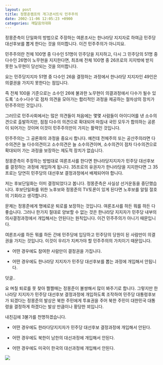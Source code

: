 ```yaml
---
layout: post
title: 정몽준캠프의 개그콘서트식 민주주의
date: 2002-11-06 12:05:23 +0900
categories: 깨달음의대화
---
```

정몽준측이 단일화의 방법으로 주장하는 여론조사는 한나라당 지지자로 하여금 민주당 대선후보를 뽑게 한다는 것을 의미합니다. 이건 민주주의가 아니지요.
  

  
민주주의란 전체 100명 중 다수인 51명이 민주당을 지지하고, 다시 그 민주당의 51명 중 다수인 26명이 노무현을 지지한다면, 최초에 전체 100명 중 26프로의 지지밖에 받지 못한 노무현이 당선되는 것을 의미합니다.
  

  
요는 민주당지지자 51명 중 다수인 26을 결정하는 과정에서 한나라당 지지자인 49인은 의결권을 가지지 못한다는 점입니다.
  

  
즉 전체 100을 기준으로는 소수인 26에 불과한 노무현이 의결과정에서 다수가 될수 있도록 '소수>다수'로 점차 의견을 모아가는 합리적인 과정을 제공하는 절차상의 장치가 민주주의인 것입니다.
  

  
그러므로 민주사회에서는 많은 의견들이 처음에는 몇몇 사람들이 아이디어를 낸 소수의견으로 출발하지만, 점점 다수의 의견으로 확대되어 마침내 국민 모두가 합의하는 공론이 되어가는 것이며 이것이 민주주의만이 가지는 활력인 것입니다.
  

  
민주주의는 그 공론화의 과정을 중요시 합니다. 예컨데 전체주의 또는 공산주의라면 다수의견은 늘 다수의견이고 소수의견은 늘 소수의견이며, 소수의견이 점차 다수의견으로 확대되어 가는 과정을 보장하는 제도적 장치가 없습니다.
  

  
정몽준측이 주장하는 방법대로 여론조사를 한다면 한나라당지지자가 민주당 대선후보를 결정하는 과정에 개입하게 됩니다. 35프로의 유권자가 한나라당을 지지한다면 그 35프로는 당연히 민주당의 대선후보 결정과정에서 배제되어야 합니다.
  

  
저는 후보단일화는 이미 결정되었다고 봅니다. 정몽준측은 사실상 선거운동을 중단했습니다. 후보단일화를 위한 노후보와 정몽준의 TV토론이 있게 된다면 노후보를 알릴 절호의 기회라고 생각합니다.
  

  
문제는 정몽준에게 명예로운 퇴로를 보장하는 것입니다. 여론조사를 하든 뭐를 하든 다 좋습니다. 그러나 한가지 절대로 양보할 수 없는 것은 한나라당 지지자가 민주당 내부의 의사결정과정에서 개입해서는 안된다는 원칙입니다. 이건 민주주의가 아니기 때문입니다.
  

  
여론조사를 하든 뭐를 하든 간에 민주당에 입당하고 민주당의 당원이 된 사람만이 의결권을 가지는 것입니다. 이것이 우리가 지켜가야 할 민주주의의 가치이기 때문입니다.
  

  
- 어떤 경우에도 참여한 사람만이 결정권을 가집니다.
  
- 어떤 경우에도 한나라당 지지자가 민주당 대선후보를 뽑는 과정에 개입해서 안됩니다.
  

  

  
덧글..
  
요 며칠 퇴로를 못 찾아 쩔쩔매는 정몽준이 불쌍해서 많이 봐주기로 합니다. 그렇지만 한나라당 지지자가 민주당 대선후보 결정과정에 개입하도록 조작하여 민주당 대통령후보가 되겠다는 정몽준의 발상은 북한 주민에게 투표권을 주어 북한 주민이 대한민국 대통령을 결정하게 하겠다는 발상 만큼이나 황당한 꾀입니다.
  

  
내친김에 3불가를 천명하겠습니다.
  

  
- 어떤 경우에도 한라다당지지자가 민주당 대선후보 결정과정에 개입해서 안된다.
  
- 어떤 경우에도 북한이 남한의 대선과정에 개입해서 안된다.
  
- 어떤 경우에도 미국이 한국의 대선과정에 개입해서 안된다.
  

  
<a href=http://www.seoprise.com target="_blank" border="0"><img src=http://drkimz.com/technote/board/private/upimg/1035968960.jpg></a>
